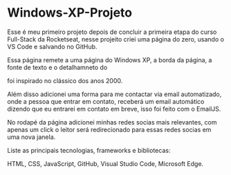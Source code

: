 <h1>Windows-XP-Projeto</h1>
<p>Esse é meu primeiro projeto depois de concluir a primeira etapa do curso Full-Stack da Rocketseat, nesse projeito criei uma página do zero, usando o VS Code e salvando no GitHub.</p>
<p>Essa página remete a uma página do Windows XP, a borda da página, a fonte de texto e o detalhamneto do <nav> foi inspirado no clássico dos anos 2000.</p>
<p>Além disso adicionei uma forma para me contactar via email automatizado, onde a pessoa que entrar em contato, receberá um email automático dizendo que eu entrarei em contato em breve, isso foi feito com o EmailJS.</p>
<p>No rodapé da página adicionei minhas redes socias mais relevantes, com apenas um click o leitor será redirecionado para essas redes socias em uma nova janela.</p>
<p>Liste as principais tecnologias, frameworks e bibliotecas:</p>
HTML,
CSS,
JavaScript,
GitHub,
Visual Studio Code,
Microsoft Edge.
